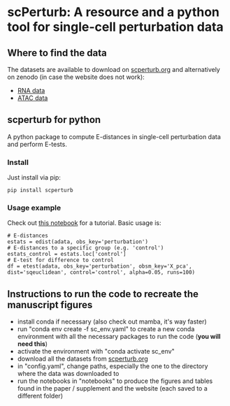 # scPerturb: A resource and a python tool for single-cell perturbation data

## Where to find the data
The datasets are available to download on [scperturb.org](https://scperturb.org/) and alternatively on zenodo (in case the website does not work):
- [RNA data](https://zenodo.org/record/7041849)
- [ATAC data](https://zenodo.org/record/7058382)

## scperturb for python
A python package to compute E-distances in single-cell perturbation data and perform E-tests.

### Install
Just install via pip:

```
pip install scperturb
```

### Usage example

Check out [this notebook](https://github.com/sanderlab/scPerturb/blob/master/package/notebooks/e-distance.ipynb) for a tutorial.
Basic usage is:
```
# E-distances
estats = edist(adata, obs_key='perturbation')
# E-distances to a specific group (e.g. 'control')
estats_control = estats.loc['control']
# E-test for difference to control
df = etest(adata, obs_key='perturbation', obsm_key='X_pca', dist='sqeuclidean', control='control', alpha=0.05, runs=100)
```



## Instructions to run the code to recreate the manuscript figures
- install conda if necessary (also check out mamba, it's way faster)
- run "conda env create -f sc_env.yaml" to create a new conda environment with all the necessary packages to run the code (**you will need this**)
- activate the environment with "conda activate sc_env"
- download all the datasets from [scperturb.org](https://scperturb.org/)
- in "config.yaml", change paths, especially the one to the directory where the data was downloaded to
- run the notebooks in "notebooks" to produce the figures and tables found in the paper / supplement and the website (each saved to a different folder)


